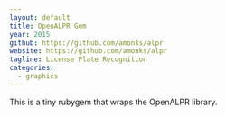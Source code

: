 ```yaml
---
layout: default
title: OpenALPR Gem
year: 2015
github: https://github.com/amonks/alpr
website: https://github.com/amonks/alpr
tagline: License Plate Recognition
categories:
  - graphics
---
```

This is a tiny rubygem that wraps the OpenALPR library.
